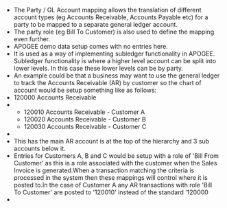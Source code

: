- The Party / GL Account mapping allows the translation of different account types (eg Accounts Receivable, Accounts Payable etc) for a party to be mapped to a separate general ledger account.
- The party role (eg Bill To Customer) is also used to define the mapping even further.
- APOGEE demo data setup comes with no entries here.
- It is used as a way of implementing subledger functionality in APOGEE. Subledger functionality is where a higher level account can be split into lower levels. In this case these lower levels can be by party.
- An example could be that a business may want to use the general ledger to track the Accounts Receivable (AR) by customer so the chart of account would be setup something like as follows:
- 120000 Accounts Receivable
- <ul>
      <li>120010 Accounts Receivable - Customer A</li>
      <li>120020 Accounts Receivable - Customer B</li>
      <li>120030 Accounts Receivable - Customer C</li>
  </ul>
-
- This has the main AR account is at the top of the hierarchy and 3 sub accounts below it.
- Entries for Customers A, B and C would be setup with a role of 'Bill From Customer' as this is a role associated with the customer when the Sales Invoice is generated.When a transaction matching the criteria is processed in the system then these mappings will control where it is posted to.In the case of Customer A any AR transactions with role 'Bill To Customer' are posted to '120010' instead of the standard '120000
-